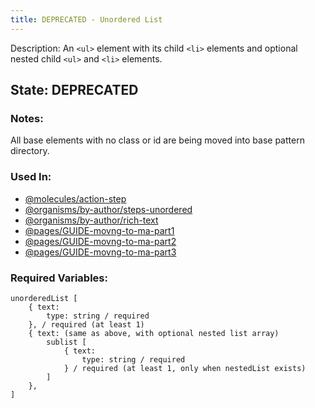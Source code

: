 ```yaml
---
title: DEPRECATED - Unordered List
---
```

Description: An `<ul>`  element with its child `<li>` elements and optional nested child `<ul>` and `<li>` elements.

## State: DEPRECATED

### Notes:
All base elements with no class or id are being moved into base pattern directory.

### Used In:
- [@molecules/action-step](/?p=molecules-action-step)
- [@organisms/by-author/steps-unordered](/?p=organisms-steps-unordered)
- [@organisms/by-author/rich-text](/?p=organisms-rich-text)
- [@pages/GUIDE-movng-to-ma-part1](/?p=pages-GUIDE-movng-to-ma-part1)
- [@pages/GUIDE-movng-to-ma-part2](/?p=pages-GUIDE-movng-to-ma-part2)
- [@pages/GUIDE-movng-to-ma-part3](/?p=pages-GUIDE-movng-to-ma-part3)

### Required Variables:
~~~
unorderedList [
    { text:
        type: string / required
    }, / required (at least 1)
    { text: (same as above, with optional nested list array)
        sublist [
            { text:
                type: string / required
            } / required (at least 1, only when nestedList exists)
        ]
    },
]
~~~
